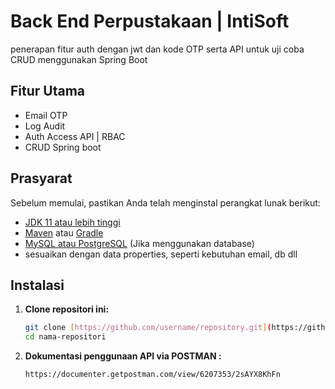 # Back End Perpustakaan | IntiSoft

penerapan fitur auth dengan jwt dan kode OTP serta API untuk uji coba CRUD menggunakan Spring Boot

## Fitur Utama
- Email OTP
- Log Audit
- Auth Access API | RBAC 
- CRUD Spring boot

## Prasyarat

Sebelum memulai, pastikan Anda telah menginstal perangkat lunak berikut:

- [JDK 11 atau lebih tinggi](https://adoptopenjdk.net/)
- [Maven](https://maven.apache.org/) atau [Gradle](https://gradle.org/)
- [MySQL atau PostgreSQL](https://www.mysql.com/) (Jika menggunakan database)
- sesuaikan dengan data properties, seperti kebutuhan email, db dll
## Instalasi

1. **Clone repositori ini:**
   ```bash
   git clone [https://github.com/username/repository.git](https://github.com/BagusHartiansyah-2G18/perpustakaan-intiSoft)
   cd nama-repositori
2. **Dokumentasi penggunaan API via POSTMAN :**
   ```bash
   https://documenter.getpostman.com/view/6207353/2sAYX8KhFn
